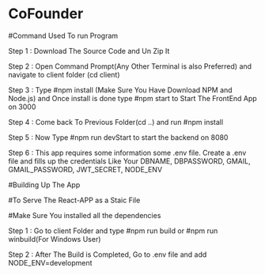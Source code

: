 # CoFounder

#Command Used To run Program

Step 1 :
  Download The Source Code and Un Zip It
  
Step 2 : 
  Open Command Prompt(Any Other Terminal is also Preferred) and navigate to client folder (cd client)
  
Step 3 :
  Type #npm install (Make Sure You Have Download NPM and Node.js) and Once install is done type #npm start to Start The FrontEnd App on 3000
  
Step 4 :
  Come back To Previous Folder(cd ..) and run #npm install
  
Step 5 :
   Now Type #npm run devStart to start the backend on 8080
   
Step 6 :
  This app requires some information some .env file. Create a .env file and fills up the credentials Like Your DBNAME, DBPASSWORD, GMAIL, GMAIL_PASSWORD, JWT_SECRET, NODE_ENV
   
#Building Up The App

#To Serve The React-APP as a Staic File 

#Make Sure You installed all the dependencies

Step 1 :
  Go to client Folder and type #npm run build or #npm run winbuild(For Windows User)
  
Step 2 :
  After The Build is Completed, Go to .env file and add NODE_ENV=development
